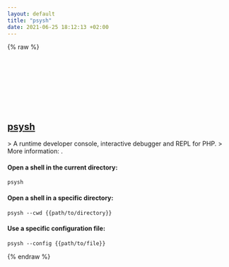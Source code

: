 ```yaml
---
layout: default
title: "psysh"
date: 2021-06-25 18:12:13 +02:00
---
```

{% raw %}
<h2 id="psysh">
  <a href="/en/common/psysh.html">psysh</a> <a href="#psysh"><svg class="icon">
    <use href="/assets/images/unicode_sprite.svg#link" />
  </svg></a>
</h2>
> A runtime developer console, interactive debugger and REPL for PHP.
> More information: <https://psysh.org>.

#### Open a shell in the current directory:
```shell
psysh
```
#### Open a shell in a specific directory:
```shell
psysh --cwd {{path/to/directory}}
```
#### Use a specific configuration file:
```shell
psysh --config {{path/to/file}}
```
{% endraw %}